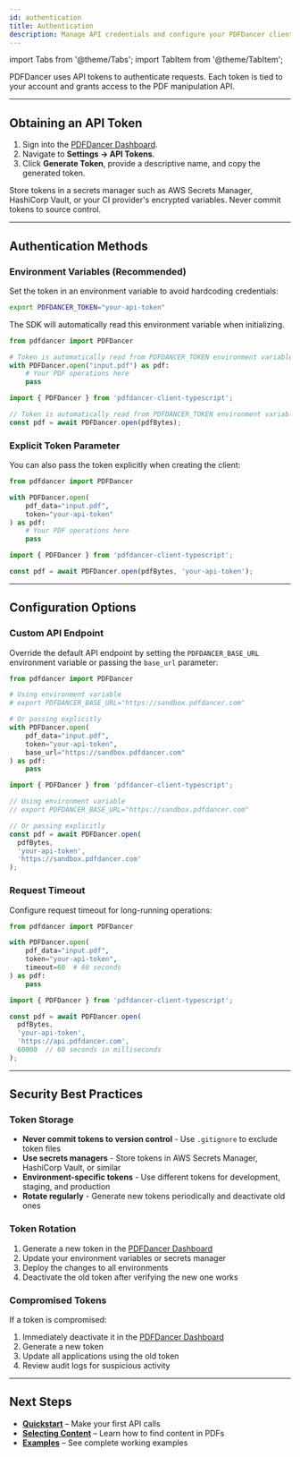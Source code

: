 ```yaml
---
id: authentication
title: Authentication
description: Manage API credentials and configure your PDFDancer clients securely.
---
```


import Tabs from '@theme/Tabs';
import TabItem from '@theme/TabItem';

PDFDancer uses API tokens to authenticate requests. Each token is tied to your account and grants access to the PDF manipulation API.

---

## Obtaining an API Token

1. Sign into the [PDFDancer Dashboard](https://www.pdfdancer.com/dashboard).
2. Navigate to **Settings → API Tokens**.
3. Click **Generate Token**, provide a descriptive name, and copy the generated token.

Store tokens in a secrets manager such as AWS Secrets Manager, HashiCorp Vault, or your CI provider's encrypted variables. Never commit tokens to source control.

---

## Authentication Methods

### Environment Variables (Recommended)

Set the token in an environment variable to avoid hardcoding credentials:

```bash
export PDFDANCER_TOKEN="your-api-token"
```

The SDK will automatically read this environment variable when initializing.

<Tabs>
  <TabItem value="python" label="Python">

```python
from pdfdancer import PDFDancer

# Token is automatically read from PDFDANCER_TOKEN environment variable
with PDFDancer.open("input.pdf") as pdf:
    # Your PDF operations here
    pass
```

  </TabItem>
  <TabItem value="typescript" label="TypeScript">

```typescript
import { PDFDancer } from 'pdfdancer-client-typescript';

// Token is automatically read from PDFDANCER_TOKEN environment variable
const pdf = await PDFDancer.open(pdfBytes);
```

  </TabItem>
  <TabItem value="java" label="Java">

  </TabItem>
</Tabs>

### Explicit Token Parameter

You can also pass the token explicitly when creating the client:

<Tabs>
  <TabItem value="python" label="Python">

```python
from pdfdancer import PDFDancer

with PDFDancer.open(
    pdf_data="input.pdf",
    token="your-api-token"
) as pdf:
    # Your PDF operations here
    pass
```

  </TabItem>
  <TabItem value="typescript" label="TypeScript">

```typescript
import { PDFDancer } from 'pdfdancer-client-typescript';

const pdf = await PDFDancer.open(pdfBytes, 'your-api-token');
```

  </TabItem>
  <TabItem value="java" label="Java">

  </TabItem>
</Tabs>

---

## Configuration Options

### Custom API Endpoint

Override the default API endpoint by setting the `PDFDANCER_BASE_URL` environment variable or passing the `base_url` parameter:

<Tabs>
  <TabItem value="python" label="Python">

```python
from pdfdancer import PDFDancer

# Using environment variable
# export PDFDANCER_BASE_URL="https://sandbox.pdfdancer.com"

# Or passing explicitly
with PDFDancer.open(
    pdf_data="input.pdf",
    token="your-api-token",
    base_url="https://sandbox.pdfdancer.com"
) as pdf:
    pass
```

  </TabItem>
  <TabItem value="typescript" label="TypeScript">

```typescript
import { PDFDancer } from 'pdfdancer-client-typescript';

// Using environment variable
// export PDFDANCER_BASE_URL="https://sandbox.pdfdancer.com"

// Or passing explicitly
const pdf = await PDFDancer.open(
  pdfBytes,
  'your-api-token',
  'https://sandbox.pdfdancer.com'
);
```

  </TabItem>
  <TabItem value="java" label="Java">

  </TabItem>
</Tabs>

### Request Timeout

Configure request timeout for long-running operations:

<Tabs>
  <TabItem value="python" label="Python">

```python
from pdfdancer import PDFDancer

with PDFDancer.open(
    pdf_data="input.pdf",
    token="your-api-token",
    timeout=60  # 60 seconds
) as pdf:
    pass
```

  </TabItem>
  <TabItem value="typescript" label="TypeScript">

```typescript
import { PDFDancer } from 'pdfdancer-client-typescript';

const pdf = await PDFDancer.open(
  pdfBytes,
  'your-api-token',
  'https://api.pdfdancer.com',
  60000  // 60 seconds in milliseconds
);
```

  </TabItem>
  <TabItem value="java" label="Java">

  </TabItem>
</Tabs>

---

## Security Best Practices

### Token Storage

- **Never commit tokens to version control** - Use `.gitignore` to exclude token files
- **Use secrets managers** - Store tokens in AWS Secrets Manager, HashiCorp Vault, or similar
- **Environment-specific tokens** - Use different tokens for development, staging, and production
- **Rotate regularly** - Generate new tokens periodically and deactivate old ones

### Token Rotation

1. Generate a new token in the [PDFDancer Dashboard](https://www.pdfdancer.com/dashboard)
2. Update your environment variables or secrets manager
3. Deploy the changes to all environments
4. Deactivate the old token after verifying the new one works

### Compromised Tokens

If a token is compromised:

1. Immediately deactivate it in the [PDFDancer Dashboard](https://www.pdfdancer.com/dashboard)
2. Generate a new token
3. Update all applications using the old token
4. Review audit logs for suspicious activity

---

## Next Steps

- [**Quickstart**](quickstart.md) – Make your first API calls
- [**Selecting Content**](working-with-text.md) – Learn how to find content in PDFs
- [**Examples**](cookbook.md) – See complete working examples
